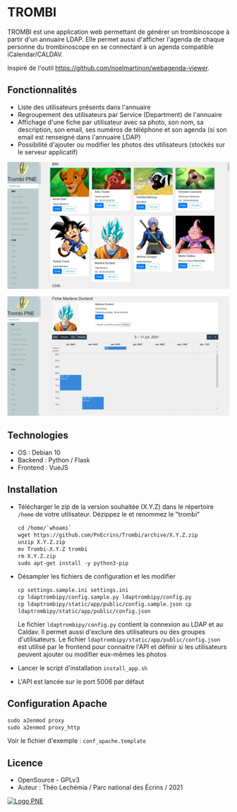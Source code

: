 # TROMBI

TROMBI est une application web permettant de générer un trombinoscope à partir d'un annuaire LDAP.
Elle permet aussi d'afficher l'agenda de chaque personne du trombinoscope en se connectant à un agenda compatible iCalendar/CALDAV.

Inspiré de l'outil https://github.com/noelmartinon/webagenda-viewer.

## Fonctionnalités

- Liste des utilisateurs présents dans l'annuaire
- Regroupement des utilisateurs par Service (Department) de l'annuaire
- Affichage d'une fiche par utilisateur avec sa photo, son nom, sa description, son email, ses numéros de téléphone et son agenda (si son email est renseigné dans l'annuaire LDAP)
- Possibilité d'ajouter ou modifier les photos des utilisateurs (stockés sur le serveur applicatif)

![Screenshot HOME](https://github.com/PnEcrins/Trombi/blob/main/docs/trombi-home.jpg)

![Screenshot FICHE](https://github.com/PnEcrins/Trombi/blob/main/docs/trombi-fiche.jpg)

## Technologies

- OS : Debian 10
- Backend : Python / Flask
- Frontend : VueJS

## Installation

- Télécharger le zip de la version souhaitée (X.Y.Z) dans le répertoire `/home` de votre utilisateur. Dézippez le et renommez le "trombi"
  ```
  cd /home/`whoami`
  wget https://github.com/PnEcrins/Trombi/archive/X.Y.Z.zip
  unzip X.Y.Z.zip
  mv Trombi-X.Y.Z trombi
  rm X.Y.Z.zip
  sudo apt-get install -y python3-pip

  ```
- Désampler les fichiers de configuration et les modifier
  ```
  cp settings.sample.ini settings.ini
  cp ldaptrombipy/config.sample.py ldaptrombipy/config.py
  cp ldaptrombipy/static/app/public/config.sample.json cp ldaptrombipy/static/app/public/config.json
  ```

  Le fichier `ldaptrombipy/config.py` contient la connexion au LDAP et au Caldav. Il permet aussi d'exclure des utilisateurs ou des groupes d'utilisateurs.
  Le fichier `ldaptrombipy/static/app/public/config.json` est utilisé par le frontend pour connaitre l'API et définir si les utilisateurs peuvent ajouter ou modifier eux-mêmes les photos

- Lancer le script d'installation `install_app.sh`
- L'API est lancée sur le port 5006 par défaut

## Configuration Apache

```
sudo a2enmod proxy
sudo a2enmod proxy_http
```

Voir le fichier d'exemple : `conf_apache.template`

## Licence

* OpenSource - GPLv3
* Auteur : Théo Lechémia / Parc national des Écrins / 2021

[![Logo PNE](http://geonature.fr/img/logo-pne.jpg)](https://www.ecrins-parcnational.fr)
